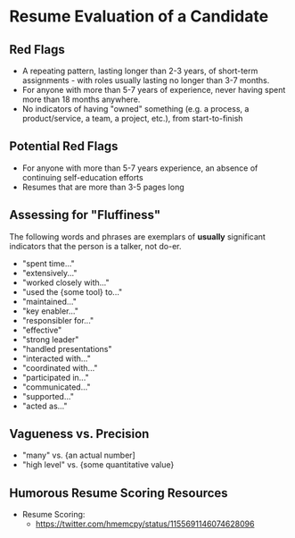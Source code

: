 
# Resume Evaluation of a Candidate

## Red Flags
- A repeating pattern, lasting longer than 2-3 years, of short-term assignments - with roles usually lasting no longer than 3-7 months.
- For anyone with more than 5-7 years of experience, never having spent more than 18 months anywhere.
- No indicators of having "owned" something (e.g. a process, a product/service, a team, a project, etc.), from start-to-finish


## Potential Red Flags
- For anyone with more than 5-7 years experience, an absence of continuing self-education efforts
- Resumes that are more than 3-5 pages long


## Assessing for "Fluffiness"
The following words and phrases are exemplars of **usually** significant indicators that the person is a talker, not do-er.
- "spent time..."
- "extensively..."
- "worked closely with..."
- "used the {some tool} to..." 
- "maintained..." 
- "key enabler..."
- "responsibler for..."
- "effective"
- "strong leader"
- "handled presentations"
- "interacted with..."
- "coordinated with..."
- "participated in..."
- "communicated..."
- "supported..."
- "acted as..."



## Vagueness vs. Precision
- "many" vs. {an actual number]
- "high level" vs. {some quantitative value}


## Humorous Resume Scoring Resources
- Resume Scoring:
  + https://twitter.com/hmemcpy/status/1155691146074628096
